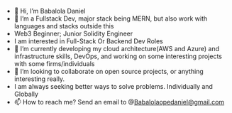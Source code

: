 - 👋 Hi, I’m Babalola Daniel
- 👀 I’m a Fullstack Dev, major stack being MERN, but also work with languages and stacks outside this
- Web3 Beginner; Junior Solidity Engineer
- I am interested in Full-Stack Or Backend Dev Roles
- 🌱 I’m currently developing my cloud architecture(AWS and Azure) and infrastructure skills, DevOps, and working on some interesting projects with some firms/individuals
- 💞️ I’m looking to collaborate on open source projects, or anything interesting really.
- I am always seeking better ways to solve problems. Individually and Globally
- 📫 How to reach me? Send an email to @Babalolaopedaniel@gmail.com

<!---
BabalolaBrainiac/BabalolaBrainiac is a ✨ special ✨ repository because its `README.md` (this file) appears on your GitHub profile.
You can click the Preview link to take a look at your changes.
--->
